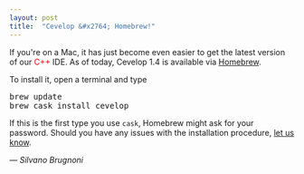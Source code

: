 ```yaml
---
layout: post
title:  "Cevelop &#x2764; Homebrew!"
---
```

If you're on a Mac, it has just become even easier to get the latest version of our <span style="color:red;">C++</span> IDE. As of today, Cevelop 1.4 is available via [Homebrew](http://brew.sh/).

To install it, open a terminal and type

<p><kbd>brew update</kbd><br/>
<kbd>brew cask install cevelop</kbd></p>

If this is the first type you use <code>cask</code>, Homebrew might ask for your password. Should you have any issues with the installation procedure, [let us know](/contact).

<p class="pull-right">
  <em>&mdash; Silvano Brugnoni</em>
</p>
